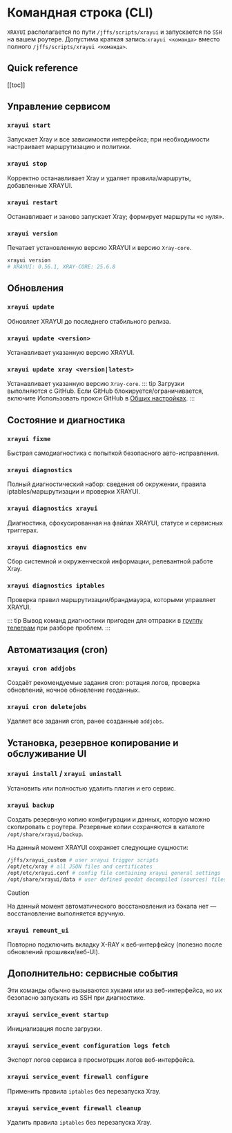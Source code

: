 # Командная строка (CLI)

`XRAYUI` располагается по пути `/jffs/scripts/xrayui` и запускается по `SSH` на вашем роутере. Допустима краткая запись:`xrayui <команда>` вместо полного `/jffs/scripts/xrayui <команда>`.

## Quick reference

[[toc]]

## Управление сервисом

### `xrayui start`

Запускает Xray и все зависимости интерфейса; при необходимости настраивает маршрутизацию и политики.

### `xrayui stop`

Корректно останавливает Xray и удаляет правила/маршруты, добавленные XRAYUI.

### `xrayui restart`

Останавливает и заново запускает Xray; формирует маршруты «с нуля».

### `xrayui version`

Печатает установленную версию XRAYUI и версию `Xray-core`.

```bash
xrayui version
# XRAYUI: 0.56.1, XRAY-CORE: 25.6.8
```

## Обновления

### `xrayui update`

Обновляет XRAYUI до последнего стабильного релиза.

### `xrayui update <version>`

Устанавливает указанную версию XRAYUI.

### `xrayui update xray <version|latest>`

Устанавливает указанную версию `Xray-core`.
::: tip
Загрузки выполняются с GitHub. Если GitHub блокируется/ограничивается, включите Использовать прокси GitHub в [Общих настройках](general-options#использовать-прокси-github).
:::

## Состояние и диагностика

### `xrayui fixme`

Быстрая самодиагностика с попыткой безопасного авто-исправления.

### `xrayui diagnostics`

Полный диагностический набор: сведения об окружении, правила iptables/маршрутизации и проверки XRAYUI.

### `xrayui diagnostics xrayui`

Диагностика, сфокусированная на файлах XRAYUI, статусе и сервисных триггерах.

### `xrayui diagnostics env`

Сбор системной и окруженческой информации, релевантной работе Xray.

### `xrayui diagnostics iptables`

Проверка правил маршрутизации/брандмауэра, которыми управляет XRAYUI.

::: tip
Вывод команд диагностики пригоден для отправки в [группу телеграм](https://t.me/asusxray) при разборе проблем.
:::

## Автоматизация (cron)

### `xrayui cron addjobs`

Создаёт рекомендуемые задания cron: ротация логов, проверка обновлений, ночное обновление геоданных.

### `xrayui cron deletejobs`

Удаляет все задания cron, ранее созданные `addjobs`.

## Установка, резервное копирование и обслуживание UI

### `xrayui install` / `xrayui uninstall`

Установить или полностью удалить плагин и его сервис.

### `xrayui backup`

Создать резервную копию конфигурации и данных, которую можно скопировать с роутера. Резервные копии сохраняются в каталоге `/opt/share/xrayui/backup`.

На данный момент XRAYUI сохраняет следующие сущности:

```bash
/jffs/xrayui_custom # user xrayui trigger scripts
/opt/etc/xray # all JSON files and certificates
/opt/etc/xrayui.conf # config file containing xrayui general settings
/opt/share/xrayui/data # user defined geodat decompiled (sources) files
```

> [!Caution]
> На данный момент автоматического восстановления из бэкапа нет — восстановление выполняется вручную.

### `xrayui remount_ui`

Повторно подключить вкладку X-RAY к веб-интерфейсу (полезно после обновлений прошивки/веб-UI).

## Дополнительно: сервисные события

Эти команды обычно вызываются хуками или из веб-интерфейса, но их безопасно запускать из SSH при диагностике.

### `xrayui service_event startup`

Инициализация после загрузки.

### `xrayui service_event configuration logs fetch`

Экспорт логов сервиса в просмотрщик логов веб-интерфейса.

### `xrayui service_event firewall configure`

Применить правила `iptables` без перезапуска Xray.

### `xrayui service_event firewall cleanup`

Удалить правила `iptables` без перезапуска Xray.
